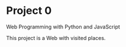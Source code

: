 # Project 0

Web Programming with Python and JavaScript

This project is a Web with visited places.
